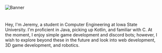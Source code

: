 ![Banner](https://i.imgur.com/3HE17u2.png)
# 
Hey, I'm Jeremy, a student in Computer Engineering at Iowa State University. I'm proficient in Java, picking up Kotlin, and familiar with C. At the moment, I enjoy simple game development and discord bots; however, I wish to explore beyond these in the future and look into web development, 3D game development, and robotics.
